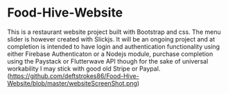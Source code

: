 # Food-Hive-Website
This is a restaurant website project built with Bootstrap and css. The menu slider is however created with Slickjs. 
It will be an ongoing project and at completion is intended to have login and authentication functionality using either Firebase Authenticaton or a Nodejs module, 
purchase completion using the Paystack  or Flutterwave API though for the sake of universal workability I may stick with good old Stripe or Paypal.
(https://github.com/deftstrokes86/Food-Hive-Website/blob/master/websiteScreenShot.png)
